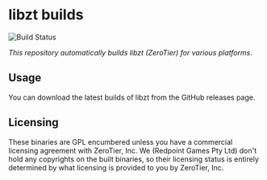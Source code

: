 libzt builds
===================

![Build Status](https://build-oss.redpoint.games/buildStatus/icon?job=HiveMP/zerotier-build/master)

_This repository automatically builds libzt (ZeroTier) for various platforms._

## Usage

You can download the latest builds of libzt from the GitHub releases page.

## Licensing

These binaries are GPL encumbered unless you have a commercial licensing agreement with ZeroTier, Inc.  We (Redpoint Games Pty Ltd) don't hold any copyrights on the built binaries, so their licensing status is entirely determined by what licensing is provided to you by ZeroTier, Inc.
